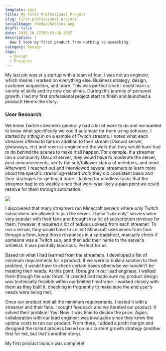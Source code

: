 ```yaml
---
template: post
title: My First Professional Project
slug: first-professional-project
socialImage: /media/ballons.png
draft: false
date: 2021-10-27T02:43:48.393Z
description: |
  How I took my first product from nothing to something.
category: Design
tags:
  - Design
  - Projects
---
```

My last job was at a startup with a team of four. I was not an engineer, which means I worked on everything else.  Business strategy, design, customer acquisition, and more. This was perfect since I could learn a variety of skills and try new disciplines. During this journey of personal growth, I led my first professional project start to finish and launched a product! Here's the story:

### User Research

We knew Twitch streamers generally had a lot of work to do and we wanted to know what specifically we could automate for them using software. I started by sitting in on a sample of Twitch streams. I noted what each streamer offered to fans in addition to their stream (Discord server, giveaways, etc) and reverse-engineered the work that they would have had to do behind the scenes to make it all happen. For example, if a streamer ran a community Discord server, they would have to moderate the server, post announcements, verify the sub/follower status of members, and more. Afterward, I reached out and interviewed several streamers to learn more about the specific streaming-related work they did consistent basis and their strategies for getting it done. I looked for mindless tasks that the streamer had to do weekly since that work was likely a pain point we could resolve for them through automation.

![](https://1000logos.net/wp-content/uploads/2018/10/Twitch-logo.png)

I discovered that many streamers run Minecraft servers where only Twitch subscribers are allowed to join the server. These “sub-only” servers were very popular with their fans and brought in a lot of subscription revenue for them; however, it required a lot of tedious upkeep from each streamer. To run a server, they would have to collect Minecraft usernames from fans through a form, keep those responses in a spreadsheet, manually check if someone was a Twitch sub, and then add their name to the server’s whitelist. It was painfully laborious. Perfect for us.

Based on what I had learned from the streamers, I developed a list of minimum requirements for a product. If we were to build a solution to their problem, it would have to check certain boxes otherwise we wouldn’t be meeting their needs.  At this point, I brought in our lead engineer. I walked them through the user flows I’d created and made sure my product design was technically feasible within our limited timeframe. I worked closely with them as they built it, checking in frequently to make sure the end user's needs were being met. 

Once our product met all the minimum requirements, I tested it with a streamer and their fans. I sought feedback and we iterated our product. It solved their problem! Yay! Now it was time to decide the price. Again, collaboration with our lead engineer was invaluable since they knew the uptime costs to run our product. From there, I added a profit margin and designed the rollout process based on our current growth strategy (another first for me, but that's another story). 

My first product launch was complete!